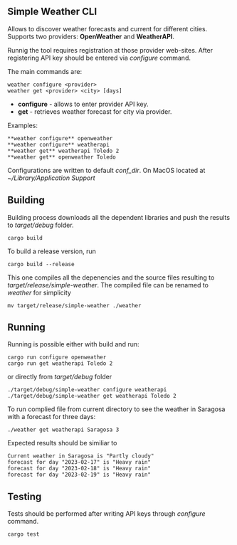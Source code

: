 Simple Weather CLI
------------------

Allows to discover weather forecasts and current for different cities. Supports two providers:
**OpenWeather** and **WeatherAPI**.

Runnig the tool requires registration at those provider web-sites. After registering API key should be entered via *configure* command. 

The main commands are:

```
weather configure <provider>
weather get <provider> <city> [days]
```

- **configure** - allows to enter provider API key.
- **get** - retrieves weather forecast for city via provider.

Examples:

```
**weather configure** openweather
**weather configure** weatherapi
**weather get** weatherapi Toledo 2
**weather get** openweather Toledo
```

Configurations are written to default *conf_dir*. On MacOS located at *~/Library/Application Support*

Building
--------
Building process downloads all the dependent libraries and push the results to *target/debug* folder.

```
cargo build
```

To build a release version, run
```
cargo build --release
```

This one compiles all the depenencies and the source files resulting to *target/release/simple-weather*. The compiled file can be renamed to *weather* for simplicity

```
mv target/release/simple-weather ./weather 
```

Running
-------
Running is possible either with build and run:
```
cargo run configure openweather
cargo run get weatherapi Toledo 2
```

or directly from *target/debug* folder

```
./target/debug/simple-weather configure weatherapi
./target/debug/simple-weather get weatherapi Toledo 2
```

To run complied file from current directory to see the weather in Saragosa with a forecast for three days:

```
./weather get weatherapi Saragosa 3
```

Expected results should be similiar to 
```
Current weather in Saragosa is "Partly cloudy"
forecast for day "2023-02-17" is "Heavy rain"
forecast for day "2023-02-18" is "Heavy rain"
forecast for day "2023-02-19" is "Heavy rain"
```

Testing
-------
Tests should be performed after writing API keys through *configure* command.
```
cargo test
```

